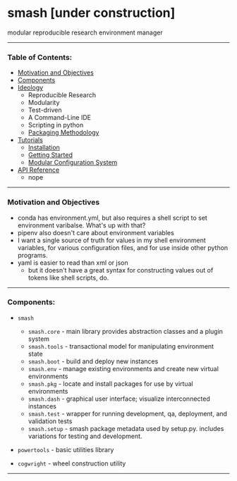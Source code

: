 # smash [under construction]
modular reproducible research environment manager

--------------------------------------------------------------------------

### Table of Contents:

- [Motivation and Objectives](#motivation-and-objectives)
- [Components](#components)
- [Ideology](docs/manifesto.md)
    - Reproducible Research
    - Modularity
    - Test-driven
    - A Command-Line IDE
    - Scripting in python
    - [Packaging Methodology](docs/manifesto.md#packaging-methodology)
- [Tutorials](docs/howto.md)
    - [Installation](docs/howto.md#installation)
    - [Getting Started](docs/howto.md#getting-started)
    - [Modular Configuration System](docs/howto.md#modular-configuration-system)
- [API Reference](docs/api.md)
    - nope


--------------------------------------------------------------------------
### Motivation and Objectives

- conda has environment.yml, but also requires a shell script to set environment varibalse. What's up with that?
- pipenv also doesn't care about environment variables
- I want a single source of truth for values in my shell environment variables, for various configuration files, and for use inside other python programs.
- yaml is easier to read than xml or json
    - but it doesn't have a great syntax for constructing values out of tokens like shell scripts, do.


---
### Components:

- `smash`
    - `smash.core`  - main library provides abstraction classes and a plugin system
    - `smash.tools` - transactional model for manipulating environment state
    - `smash.boot`  - build and deploy new instances
    - `smash.env`   - manage existing environments and create new virtual environments
    - `smash.pkg`   - locate and install packages for use by virtual environments
    - `smash.dash`  - graphical user interface; visualize interconnected instances
    - `smash.test`  - wrapper for running development, qa, deployment, and validation tests
    - `smash.setup` - smash package metadata used by setup.py. includes variations for testing and development.


- `powertools` - basic utilities library
- `cogwright` - wheel construction utility







--------------------------------------------------------------------------
